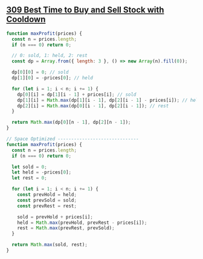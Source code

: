 ## [309 Best Time to Buy and Sell Stock with Cooldown](https://leetcode.com/problems/best-time-to-buy-and-sell-stock-with-cooldown/description/)

<!-- notecardId: 1753183369505 -->

```js
function maxProfit(prices) {
  const n = prices.length;
  if (n === 0) return 0;

  // 0: sold, 1: held, 2: rest
  const dp = Array.from({ length: 3 }, () => new Array(n).fill(0));

  dp[0][0] = 0; // sold
  dp[1][0] = -prices[0]; // held

  for (let i = 1; i < n; i += 1) {
    dp[0][i] = dp[1][i - 1] + prices[i]; // sold
    dp[1][i] = Math.max(dp[1][i - 1], dp[2][i - 1] - prices[i]); // held
    dp[2][i] = Math.max(dp[0][i - 1], dp[2][i - 1]); // rest
  }

  return Math.max(dp[0][n - 1], dp[2][n - 1]);
}

// Space Optimized ------------------------------
function maxProfit(prices) {
  const n = prices.length;
  if (n === 0) return 0;

  let sold = 0;
  let held = -prices[0];
  let rest = 0;

  for (let i = 1; i < n; i += 1) {
    const prevHold = held;
    const prevSold = sold;
    const prevRest = rest;

    sold = prevHold + prices[i];
    held = Math.max(prevHold, prevRest - prices[i]);
    rest = Math.max(prevRest, prevSold);
  }

  return Math.max(sold, rest);
}
```
